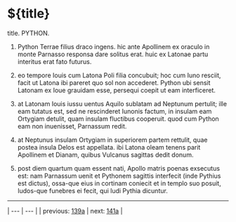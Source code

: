 # ${title}

title. PYTHON.



1. Python Terrae filius draco ingens. hic ante Apollinem ex oraculo in monte Parnasso responsa dare solitus erat. huic ex Latonae partu interitus erat fato futurus.



2. eo tempore Iouis cum Latona Poli filia concubuit; hoc cum Iuno resciit, facit ut Latona ibi pareret quo sol non accederet. Python ubi sensit Latonam ex Ioue grauidam esse, persequi coepit ut eam interficeret.



3. at Latonam Iouis iussu uentus Aquilo sublatam ad Neptunum pertulit; ille eam tutatus est, sed ne rescinderet Iunonis factum, in insulam eam Ortygiam detulit, quam insulam fluctibus cooperuit. quod cum Python eam non inuenisset, Parnassum redit.



4. at Neptunus insulam Ortygiam in superiorem partem rettulit, quae postea insula Delos est appellata. ibi Latona oleam tenens parit Apollinem et Dianam, quibus Vulcanus sagittas dedit donum.



5. post diem quartum quam essent nati, Apollo matris poenas exsecutus est: nam Parnassum uenit et Pythonem sagittis interfecit (inde Pythius est dictus), ossa-que eius in cortinam coniecit et in templo suo posuit, ludos-que funebres ei fecit, qui ludi Pythia dicuntur.



---

| --- | --- |
| previous: [139a](../139a/) | next: [141a](../141a/) |